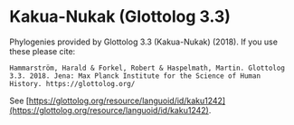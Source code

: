 # Kakua-Nukak (Glottolog 3.3)

Phylogenies provided by Glottolog 3.3 (Kakua-Nukak) (2018). If you use these please cite:

```
Hammarström, Harald & Forkel, Robert & Haspelmath, Martin. Glottolog 3.3. 2018. Jena: Max Planck Institute for the Science of Human History. https://glottolog.org/
```

See  [https://glottolog.org/resource/languoid/id/kaku1242](https://glottolog.org/resource/languoid/id/kaku1242).

